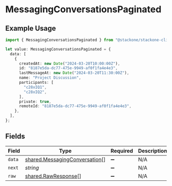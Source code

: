 # MessagingConversationsPaginated

## Example Usage

```typescript
import { MessagingConversationsPaginated } from "@stackone/stackone-client-ts/sdk/models/shared";

let value: MessagingConversationsPaginated = {
  data: [
    {
      createdAt: new Date("2024-03-20T10:00:00Z"),
      id: "8187e5da-dc77-475e-9949-af0f1fa4e4e3",
      lastMessageAt: new Date("2024-03-20T11:30:00Z"),
      name: "Project Discussion",
      participants: [
        "c28xIQ1",
        "c28xIQ2",
      ],
      private: true,
      remoteId: "8187e5da-dc77-475e-9949-af0f1fa4e4e3",
    },
  ],
};
```

## Fields

| Field                                                                                 | Type                                                                                  | Required                                                                              | Description                                                                           |
| ------------------------------------------------------------------------------------- | ------------------------------------------------------------------------------------- | ------------------------------------------------------------------------------------- | ------------------------------------------------------------------------------------- |
| `data`                                                                                | [shared.MessagingConversation](../../../sdk/models/shared/messagingconversation.md)[] | :heavy_minus_sign:                                                                    | N/A                                                                                   |
| `next`                                                                                | *string*                                                                              | :heavy_minus_sign:                                                                    | N/A                                                                                   |
| `raw`                                                                                 | [shared.RawResponse](../../../sdk/models/shared/rawresponse.md)[]                     | :heavy_minus_sign:                                                                    | N/A                                                                                   |